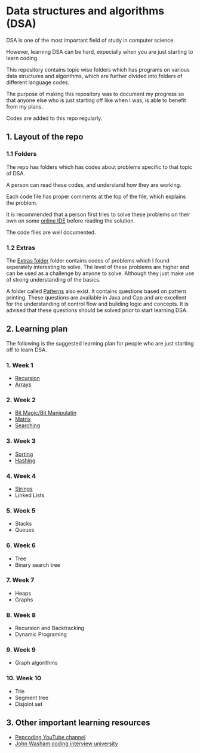 # Data structures and algorithms (DSA)

DSA is one of the most important field of study in computer science.

However, learning DSA can be hard,
expecially when you are just starting to learn coding.

This repository contains topic wise folders which has programs on various data structures and algorithms,
which are further divided into folders of different language codes.

The purpose of making this repository was to document my progress so that anyone else who is just starting off like when I was,
is able to benefit from my plans.

Codes are added to this repo regularly.

## 1. Layout of the repo

### 1.1 Folders

The repo has folders which has codes about problems specific to that topic of DSA.

A person can read these codes, and understand how they are working.

Each code file has proper comments at the top of the file, which explains the problem.

It is recommended that a person first tries to solve these problems on their own on some
[online IDE](https://ide.geeksforgeeks.com) before reading the solution.

The code files are well documented.

### 1.2 Extras

The [Extras folder](./Extras) folder contains codes of problems which I found seperately interesting to solve.
The level of these problems are higher and can be used as a challenge by anyone to solve.
Although they just make use of strong understanding of the basics.

A folder called [Patterns](./Patterns) also exist. It contains questions based
on pattern printing. These questions are available in Java and Cpp and are
excellent for the understanding of control flow and building logic and
concepts. It is advised that these questions should be solved prior to start
learning DSA.

## 2. Learning plan

The following is the suggested learning plan for people who are just starting off to learn DSA.

### 1. Week 1

- [Recursion](./Recursion)
- [Arrays](./Arrays)

### 2. Week 2

- [Bit Magic/Bit Manipulatin](./Bit_Manipulation)
- [Matrix](./Matrix)
- [Searching](./Searching)

### 3. Week 3

- [Sorting](./Sorting)
- [Hashing](./Hashing)

### 4. Week 4

- [Strings](./Strings)
- Linked Lists

### 5. Week 5

- Stacks
- Queues

### 6. Week 6

- Tree
- Binary search tree

### 7. Week 7

- Heaps
- Graphs

### 8. Week 8

- Recursion and Backtracking
- Dynamic Programing

### 9. Week 9

- Graph algorithms

### 10. Week 10

- Trie
- Segment tree
- Disjoint set

## 3. Other important learning resources

- [Pepcoding YouTube channel](https://www.youtube.com/c/Pepcoding/playlists)
- [John Washam coding interview university](https://github.com/jwasham/coding-interview-university)
